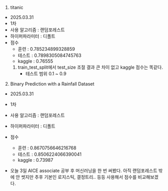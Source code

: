 1. titanic
- 2025.03.31
- 1차
 - 사용 알고리즘 : 랜덤포레스트
 - 하이퍼파라미터 : 디폴트
 - 점수
    - 훈련 : 0.785234899328859
    - 테스트 : 0.7898305084745763
    - kaggle : 0.76555
   1. train_test_split에서 test_size 조절 결과 큰 차이 없고 kaggle 점수는 똑같다.
      - 테스트 범위 0.1 ~ 0.9

2. Binary Prediction with a Rainfall Dataset
- 2025.03.31
- 1차
 - 사용 알고리즘 : 랜덤포레스트
 - 하이퍼파라미터 : 디폴트
 - 점수
    - 훈련 : 0.8670756646216768
    - 테스트 : 0.8506224066390041
    - kaggle : 0.73987

- 오늘 3일 AICE associate 공부 후 머신러닝을 한 번 써봤다. 아직 랜덤포레스트 밖에 안 썻지만 추후 기본인 로지스틱, 결정트리.. 등등 사용해서 점수를 비교해보겠다.